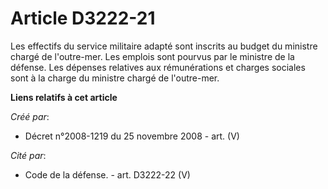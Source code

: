 # Article D3222-21

Les effectifs du service militaire adapté sont inscrits au budget du ministre chargé de l'outre-mer. Les emplois sont pourvus
par le ministre de la défense. Les dépenses relatives aux rémunérations et charges sociales sont à la charge du ministre
chargé de l'outre-mer.

**Liens relatifs à cet article**

_Créé par_:

  - Décret n°2008-1219 du 25 novembre 2008 - art. (V)

_Cité par_:

  - Code de la défense. - art. D3222-22 (V)
